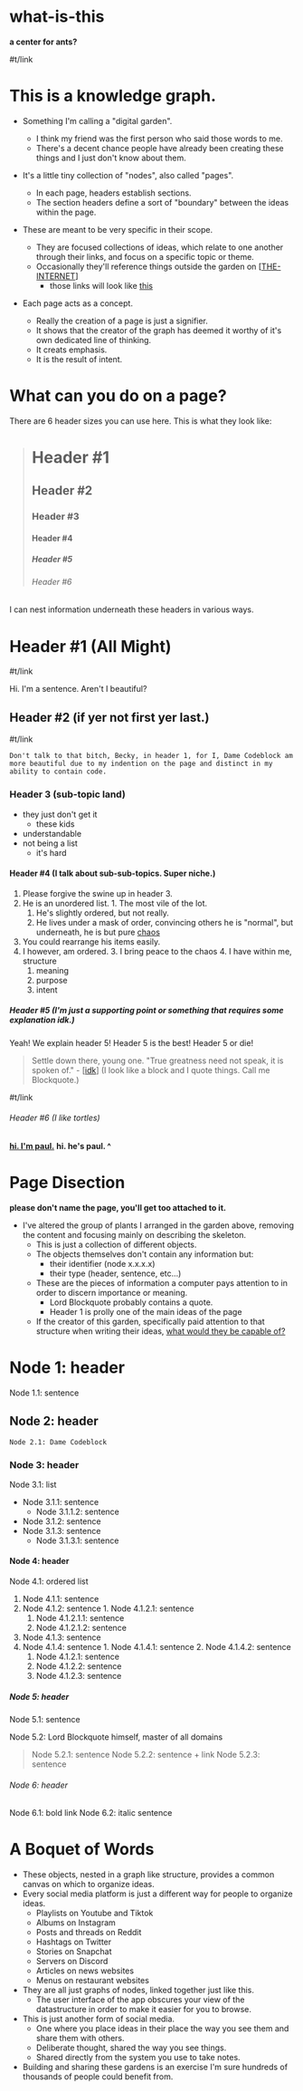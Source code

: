 # what-is-this

__a center for ants?__

#t/link

# This is a knowledge graph.

- Something I'm calling a "digital garden".
  - I think my friend was the first person who said those words to me.
  - There's a decent chance people have already been creating these things and I just don't know about them.

- It's a little tiny collection of "nodes", also called "pages".
  - In each page, headers establish sections.
  - The section headers define a sort of "boundary" between the ideas within the page.

- These are meant to be very specific in their scope.
  - They are focused collections of ideas, which relate to one another through their links, and focus on a specific topic or theme.
  - Occasionally they'll reference things outside the garden on [[THE-INTERNET]]
    - those links will look like [this](https://www.youtube.com/watch?v=Hy8kmNEo1i8)
- Each page acts as a concept.
  - Really the creation of a page is just a signifier.
  - It shows that the creator of the graph has deemed it worthy of it's own dedicated line of thinking.
  - It creats emphasis.
  - It is the result of intent.


# What can you do on a page?
There are 6 header sizes you can use here.
This is what they look like:
> # Header #1
> ## Header #2
> ### Header #3
> #### Header #4
> ##### Header #5
> ###### Header #6

I can nest information underneath these headers in various ways.

# Header #1 (All Might)

#t/link

  Hi. I'm a sentence. Aren't I beautiful?

## Header #2 (if yer not first yer last.)

#t/link

    Don't talk to that bitch, Becky, in header 1, for I, Dame Codeblock am more beautiful due to my indention on the page and distinct in my ability to contain code.

### Header 3 (sub-topic land)

  + they just don't get it
    + these kids
  + understandable
  + not being a list
    + it's hard

#### Header #4 (I talk about sub-sub-topics. Super niche.)

  1. Please forgive the swine up in header 3.
  2. He is an unordered list.
    1. The most vile of the lot.
      1. He's slightly ordered, but not really.
      2. He lives under a mask of order, convincing others he is "normal", but underneath, he is but pure [chaos](journal/energy-demon.md)
  3. You could rearrange his items easily.
  2. I however, am ordered.
    3. I bring peace to the chaos
    4. I have within me, structure
      1. meaning
      2. purpose
      3. intent

##### Header #5 (I'm just a supporting point or something that requires some explanation idk.)
  Yeah! We explain header 5! Header 5 is the best! Header 5 or die!

  > Settle down there, young one.
  > "True greatness need not speak, it is spoken of." - [[idk]]
  > (I look like a block and I quote things. Call me Blockquote.)

#t/link

###### Header #6 (I like tortles)

  **[hi. I'm paul.](https://www.youtube.com/watch?v=_Fx6eCGsXMw)**
  __hi. he's paul. ^__


# Page Disection
  __please don't name the page, you'll get too attached to it.__

- I've altered the group of plants I arranged in the garden above, removing the content and focusing mainly on describing the skeleton.
  - This is just a collection of different objects.
  - The objects themselves don't contain any information but:
    - their identifier (node x.x.x.x)
    - their type (header, sentence, etc...)
  - These are the pieces of information a computer pays attention to in order to discern importance or meaning.
    - Lord Blockquote probably contains a quote.
    - Header 1 is prolly one of the main ideas of the page
  - If the creator of this garden, specifically paid attention to that structure when writing their ideas, [what would they be capable of?](the-system.md)

# Node 1: header

  Node 1.1: sentence

## Node 2: header

    Node 2.1: Dame Codeblock

### Node 3: header

  Node 3.1: list
  + Node 3.1.1: sentence
    + Node 3.1.1.2: sentence
  + Node 3.1.2: sentence
  + Node 3.1.3: sentence
    + Node 3.1.3.1: sentence

#### Node 4: header

  Node 4.1: ordered list
  1. Node 4.1.1: sentence
  2. Node 4.1.2: sentence
    1. Node 4.1.2.1: sentence
      1. Node 4.1.2.1.1: sentence
      2. Node 4.1.2.1.2: sentence
  3. Node 4.1.3: sentence
  4. Node 4.1.4: sentence
    1. Node 4.1.4.1: sentence
    2. Node 4.1.4.2: sentence
      1. Node 4.1.2.1: sentence
      2. Node 4.1.2.2: sentence
      3. Node 4.1.2.3: sentence

##### Node 5: header

  Node 5.1: sentence

  Node 5.2: Lord Blockquote himself, master of all domains
  > Node 5.2.1: sentence
  > Node 5.2.2: sentence + link
  > Node 5.2.3: sentence

###### Node 6: header

  Node 6.1: bold link
  Node 6.2: italic sentence

# A Boquet of Words

- These objects, nested in a graph like structure, provides a common canvas on which to organize ideas.
- Every social media platform is just a different way for people to organize ideas.
  - Playlists on Youtube and Tiktok
  - Albums on Instagram
  - Posts and threads on Reddit
  - Hashtags on Twitter
  - Stories on Snapchat
  - Servers on Discord
  - Articles on news websites
  - Menus on restaurant websites
- They are all just graphs of nodes, linked together just like this.
  - The user interface of the app obscures your view of the datastructure in order to make it easier for you to browse.
- This is just another form of social media.
  - One where you place ideas in their place the way you see them and share them with others.
  - Deliberate thought, shared the way you see things.
  - Shared directly from the system you use to take notes.
- Building and sharing these gardens is an exercise I'm sure hundreds of thousands of people could benefit from.

[//begin]: # "Autogenerated link references for markdown compatibility"
[THE-INTERNET]: THE-INTERNET "THE-INTERNET"
[idk]: idk "idk"
[//end]: # "Autogenerated link references"